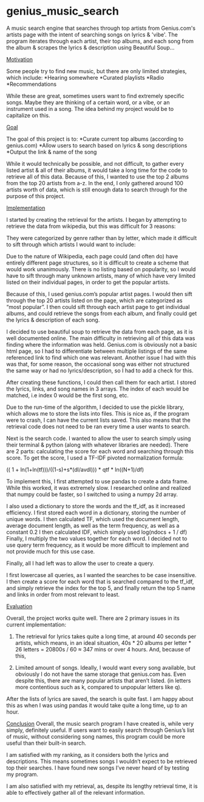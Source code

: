 # genius_music_search
A music search engine that searches through top artists from Genius.com's artists page with the intent of searching songs on lyrics &amp; 'vibe'. The program iterates through each artist, their top albums, and each song from the album &amp; scrapes the lyrics &amp; description using Beautiful Soup...

<u> Motivation </u>

Some people try to find new music, but there are only limited strategies, which include:
*Hearing somewhere
*Curated playlists
*Radio
*Recommendations

While these are great, sometimes users want to find extremely specific songs. Maybe they are thinking of a certain word, or a vibe, or an instrument used in a song. The idea behind my project would be to capitalize on this.

<u>Goal</u>

The goal of this project is to:
*Curate current top albums (according to genius.com)
*Allow users to search based on lyrics & song descriptions
*Output the link & name of the song

While it would technically be possible, and not difficult, to gather every listed artist & all of their albums, it would take a long time for the code to retrieve all of this data. Because of this, I wanted to use the top 2 albums from the top 20 artists from a-z. In the end, I only gathered around 100 artists worth of data, which is still enough data to search through for the purpose of this project.

<u>Implementation</u>

I started by creating the retrieval for the artists. I began by attempting to retrieve the data from wikipedia, but this was difficult for 3 reasons:

They were categorized by genre rather than by letter, which made it difficult to sift through which artists I would want to include:

Due to the nature of Wikipedia, each page could (and often do) have entirely different page structures, so it is difficult to create a scheme that would work unanimously.
There is no listing based on popularity, so I would have to sift through many unknown artists, many of which have very limited listed on their individual pages, in order to get the popular artists.

Because of this, I used genius.com’s popular artist pages. I would then sift through the top 20 artists listed on the page, which are categorized as “most popular”. I then could sift through each artist page to get individual albums, and could retrieve the songs from each album, and finally could get the lyrics & description of each song. 

I decided to use beautiful soup to retrieve the data from each page, as it is well documented online. The main difficulty in retrieving all of this data was finding where the information was held. Genius.com is obviously not a basic html page, so I had to differentiate between multiple listings of the same referenced link to find which one was relevant. Another issue I had with this was that, for some reason, the occasional song was either not structured the same way or had no lyrics/description, so I had to add a check for this.

After creating these functions, I could then call them for each artist. I stored the lyrics, links, and song names in 3 arrays. The index of each would be matched, i.e index 0 would be the first song, etc. 

Due to the run-time of the algorithm, I decided to use the pickle library, which allows me to store the lists into files. This is nice as, if the program were to crash, I can have the current lists saved. This also means that the retrieval code does not need to be ran every time a user wants to search.

Next is the search code. I wanted to allow the user to search simply using their terminal & python (along with whatever libraries are needed). There are 2 parts: calculating the score for each word and searching through this score. To get the score, I used a TF-IDF pivoted normalization formula:

(( 1 + ln(1+ln(tf)))/((1-s)+s*(dl/avdl))) * qtf * ln((N+1)/df)

To implement this, I first attempted to use pandas to create a data frame. While this worked, it was extremely slow. I researched online and realized that numpy could be faster, so I switched to using a numpy 2d array. 

I also used a dictionary to store the words and the tf_idf, as it increased efficiency. I first stored each word in a dictionary, storing the number of unique words. I then calculated TF, which used the document length, average document length, as well as the term frequency, as well as a constant 0.2 I then calculated IDF, which simply used log(ndocs + 1 / df) Finally, I multiply the two values together for each word. I decided not to use query term frequency, as it would be more difficult to implement and not provide much for this use case.

Finally, all I had left was to allow the user to create a query.

I first lowercase all queries, as I wanted the searches to be case insensitive. I then create a score for each word that is searched compared to the tf_idf, and simply retrieve the index for the top 5, and finally return the top 5 name and links in order from most relevant to least. 

<u>Evaluation</u>

Overall, the project works quite well. There are 2 primary issues in its current implementation:
1. The retrieval for lyrics takes quite a long time, at around 40 seconds per artists, which means, in an ideal situation, 40s * 20 albums per letter * 26 letters = 20800s / 60 ≈ 347 mins or over 4 hours. And, because of this,
  
2. Limited amount of songs. Ideally, I would want every song available, but obviously I do not have the same storage that genius.com has. Even despite this, there are many popular artists that aren’t listed. (in letters more contentious such as k, compared to unpopular letters like q). 

After the lists of lyrics are saved, the search is quite fast. I am happy about this as when I was using pandas it would take quite a long time, up to an hour. 

<u>Conclusion</u>
Overall, the music search program I have created is, while very simply, definitely useful. If users want to easily search through Genius’s list of music, without considering song names, this program could be more useful than their built-in search. 

I am satisfied with my ranking, as it considers both the lyrics and descriptions. This means sometimes songs I wouldn’t expect to be retrieved top their searches. I have found new songs I’ve never heard of by testing my program.

I am also satisfied with my retrieval, as, despite its lengthy retrieval time, it is able to effectively gather all of the relevant information.
